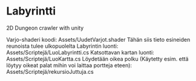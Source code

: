 # Labyrintti
2D Dungeon crawler with unity

Varjo-shaderi koodi: Assets/UudetVarjot.shader Tähän siis tieto esineiden reunoista tulee ulkopuolelta
Labyrintin luonti: Assets/Scriptejä/LuoLabyrintti.cs
Katsottavan kartan luonti: Assets/Scriptejä/LuoKartta.cs
Löydetään oikea polku (Käytetty esim. että löytyy oikeat palat mihin voi laittaa portteja eteen): Assets/Scriptejä/rekursioJuttuja.cs
